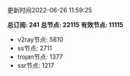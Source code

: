 更新时间2022-06-26 11:59:25

**总订阅: 241**
**总节点: 22115**
**有效节点: 11115**
- v2ray节点: 5810
- ss节点: 2711
- trojan节点: 1377
- ssr节点: 1217
